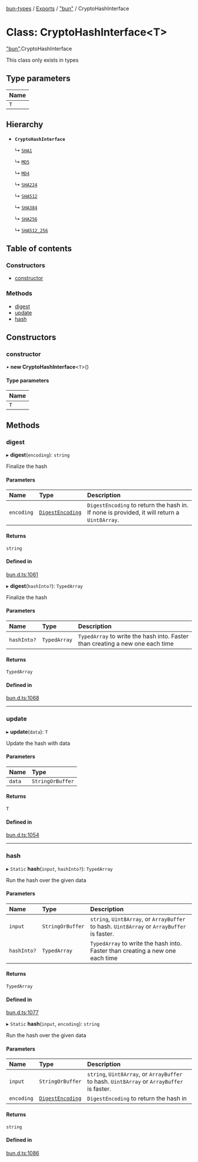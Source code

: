 [bun-types](../README.md) / [Exports](../modules.md) / ["bun"](../modules/bun_.md) / CryptoHashInterface

# Class: CryptoHashInterface<T\>

["bun"](../modules/bun_.md).CryptoHashInterface

This class only exists in types

## Type parameters

| Name |
| :------ |
| `T` |

## Hierarchy

- **`CryptoHashInterface`**

  ↳ [`SHA1`](bun_.SHA1.md)

  ↳ [`MD5`](bun_.MD5.md)

  ↳ [`MD4`](bun_.MD4.md)

  ↳ [`SHA224`](bun_.SHA224.md)

  ↳ [`SHA512`](bun_.SHA512.md)

  ↳ [`SHA384`](bun_.SHA384.md)

  ↳ [`SHA256`](bun_.SHA256.md)

  ↳ [`SHA512_256`](bun_.SHA512_256.md)

## Table of contents

### Constructors

- [constructor](bun_.CryptoHashInterface.md#constructor)

### Methods

- [digest](bun_.CryptoHashInterface.md#digest)
- [update](bun_.CryptoHashInterface.md#update)
- [hash](bun_.CryptoHashInterface.md#hash)

## Constructors

### constructor

• **new CryptoHashInterface**<`T`\>()

#### Type parameters

| Name |
| :------ |
| `T` |

## Methods

### digest

▸ **digest**(`encoding`): `string`

Finalize the hash

#### Parameters

| Name | Type | Description |
| :------ | :------ | :------ |
| `encoding` | [`DigestEncoding`](../modules/bun_.md#digestencoding) | `DigestEncoding` to return the hash in. If none is provided, it will return a `Uint8Array`. |

#### Returns

`string`

#### Defined in

[bun.d.ts:1061](https://github.com/valgaze/bun-types/blob/5e53f27/bun.d.ts#L1061)

▸ **digest**(`hashInto?`): `TypedArray`

Finalize the hash

#### Parameters

| Name | Type | Description |
| :------ | :------ | :------ |
| `hashInto?` | `TypedArray` | `TypedArray` to write the hash into. Faster than creating a new one each time |

#### Returns

`TypedArray`

#### Defined in

[bun.d.ts:1068](https://github.com/valgaze/bun-types/blob/5e53f27/bun.d.ts#L1068)

___

### update

▸ **update**(`data`): `T`

Update the hash with data

#### Parameters

| Name | Type |
| :------ | :------ |
| `data` | `StringOrBuffer` |

#### Returns

`T`

#### Defined in

[bun.d.ts:1054](https://github.com/valgaze/bun-types/blob/5e53f27/bun.d.ts#L1054)

___

### hash

▸ `Static` **hash**(`input`, `hashInto?`): `TypedArray`

Run the hash over the given data

#### Parameters

| Name | Type | Description |
| :------ | :------ | :------ |
| `input` | `StringOrBuffer` | `string`, `Uint8Array`, or `ArrayBuffer` to hash. `Uint8Array` or `ArrayBuffer` is faster. |
| `hashInto?` | `TypedArray` | `TypedArray` to write the hash into. Faster than creating a new one each time |

#### Returns

`TypedArray`

#### Defined in

[bun.d.ts:1077](https://github.com/valgaze/bun-types/blob/5e53f27/bun.d.ts#L1077)

▸ `Static` **hash**(`input`, `encoding`): `string`

Run the hash over the given data

#### Parameters

| Name | Type | Description |
| :------ | :------ | :------ |
| `input` | `StringOrBuffer` | `string`, `Uint8Array`, or `ArrayBuffer` to hash. `Uint8Array` or `ArrayBuffer` is faster. |
| `encoding` | [`DigestEncoding`](../modules/bun_.md#digestencoding) | `DigestEncoding` to return the hash in |

#### Returns

`string`

#### Defined in

[bun.d.ts:1086](https://github.com/valgaze/bun-types/blob/5e53f27/bun.d.ts#L1086)
